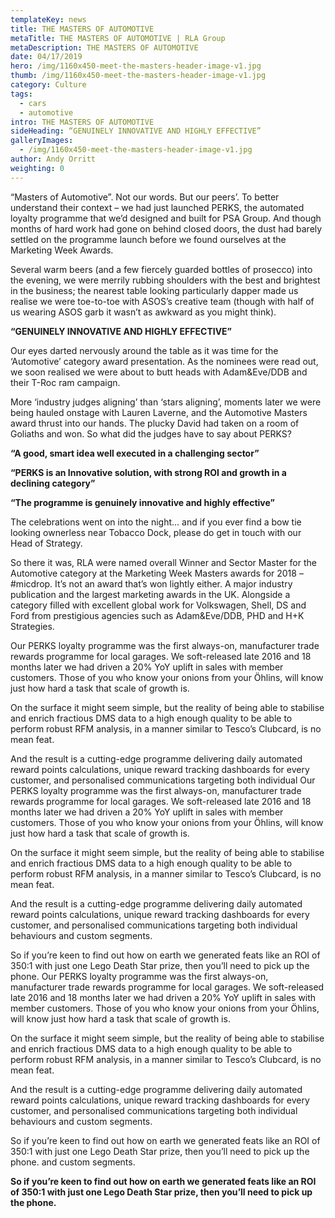 ```yaml
---
templateKey: news
title: THE MASTERS OF AUTOMOTIVE
metaTitle: THE MASTERS OF AUTOMOTIVE | RLA Group
metaDescription: THE MASTERS OF AUTOMOTIVE
date: 04/17/2019
hero: /img/1160x450-meet-the-masters-header-image-v1.jpg
thumb: /img/1160x450-meet-the-masters-header-image-v1.jpg
category: Culture
tags:
  - cars
  - automotive
intro: THE MASTERS OF AUTOMOTIVE
sideHeading: “GENUINELY INNOVATIVE AND HIGHLY EFFECTIVE”
galleryImages:
  - /img/1160x450-meet-the-masters-header-image-v1.jpg
author: Andy Orritt
weighting: 0
---
```

“Masters of Automotive”. Not our words. But our peers’.  To better understand their context – we had just launched PERKS, the automated loyalty programme that we’d designed and built for PSA Group. And though months of hard work had gone on behind closed doors, the dust had barely settled on the programme launch before we found ourselves at the Marketing Week Awards.

Several warm beers (and a few fiercely guarded bottles of prosecco) into the evening, we were merrily rubbing  shoulders with the best and brightest in the business; the nearest table looking particularly dapper made us realise  we were toe-to-toe with ASOS’s creative team (though with  half of us wearing ASOS garb it wasn’t as awkward as you might think).

<strong>“GENUINELY INNOVATIVE AND HIGHLY EFFECTIVE”</strong>

Our eyes darted nervously around the table as it was time for the ‘Automotive’ category award presentation. As the nominees were read out, we soon realised we were about to butt heads with Adam&Eve/DDB and their T-Roc ram campaign.

More ‘industry judges aligning’ than ‘stars aligning’, moments later we were being hauled onstage with Lauren Laverne, and the Automotive Masters award thrust into our hands. The plucky David had taken on a room of Goliaths and won. So what did the judges have to say about PERKS?

<strong>“A good, smart idea well executed in a challenging sector”</strong>

 

<strong>“PERKS is an Innovative solution, with strong ROI and growth in a declining category”</strong>



<strong>“The programme is genuinely innovative and highly effective”</strong>



The celebrations went on into the night... and if you ever find a bow tie looking ownerless near Tobacco Dock, please do get in touch with our Head of Strategy.

So there it was, RLA were named overall Winner and Sector Master for the Automotive category at the Marketing Week Masters awards for 2018 – #micdrop. It’s not an award that’s won lightly either. A major industry publication and the largest marketing awards in the UK. Alongside a category filled with excellent global work for Volkswagen, Shell, DS and Ford from prestigious agencies such as Adam&Eve/DDB, PHD and H+K Strategies.

Our PERKS loyalty programme was the first always-on, manufacturer trade rewards programme for local garages. We soft-released late 2016 and 18 months later we had driven a 20% YoY uplift in sales with member customers. Those of you who know your onions from your Öhlins, will know just how hard a task that scale of growth is.

On the surface it might seem simple, but the reality of being able to stabilise and enrich fractious DMS data to a high enough quality to be able to perform robust RFM analysis, in a manner similar to Tesco’s Clubcard, is no mean feat.

And the result is a cutting-edge programme delivering daily automated reward points calculations, unique reward tracking dashboards for every customer, and personalised communications targeting both individual Our PERKS loyalty programme was the first always-on, manufacturer trade rewards programme for local garages. We soft-released late 2016 and 18 months later we had driven a 20% YoY uplift in sales with member customers. Those of you who know your onions from your Öhlins, will know just how hard a task that scale of growth is.

On the surface it might seem simple, but the reality of being able to stabilise and enrich fractious DMS data to a high enough quality to be able to perform robust RFM analysis,  in a manner similar to Tesco’s Clubcard, is no mean feat.

And the result is a cutting-edge programme delivering daily automated reward points calculations, unique reward tracking dashboards for every customer, and personalised communications targeting both individual behaviours and  custom segments.

So if you’re keen to find out how on earth we generated feats like an ROI of 350:1 with just one Lego Death Star prize, then you’ll need to pick up the phone. Our PERKS loyalty programme was the first always-on, manufacturer trade rewards programme for local garages. We soft-released late 2016 and 18 months later we had driven a 20% YoY uplift in sales with member customers. Those of you who know your onions from your Öhlins, will know just how hard a task that scale of growth is.

On the surface it might seem simple, but the reality of being able to stabilise and enrich fractious DMS data to a high enough quality to be able to perform robust RFM analysis,  in a manner similar to Tesco’s Clubcard, is no mean feat.

And the result is a cutting-edge programme delivering daily automated reward points calculations, unique reward tracking dashboards for every customer, and personalised communications targeting both individual behaviours and  custom segments.

So if you’re keen to find out how on earth we generated feats like an ROI of 350:1 with just one Lego Death Star prize, then you’ll need to pick up the phone. and custom segments.

<strong>So if you’re keen to find out how on earth we generated feats like an ROI of 350:1 with just one Lego Death Star prize, then you’ll need to pick up the phone.</strong>
